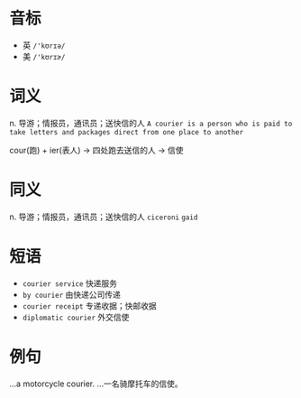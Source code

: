 # 音标

- 英 `/'kʊrɪə/`
- 美 `/'kʊrɪɚ/`

# 词义

n. 导游；情报员，通讯员；送快信的人
`A courier is a person who is paid to take letters and packages direct from one place to another`



cour(跑) + ier(表人) → 四处跑去送信的人 → 信使

# 同义

n. 导游；情报员，通讯员；送快信的人
`ciceroni` `gaid`

# 短语

- `courier service` 快递服务
- `by courier` 由快递公司传递
- `courier receipt` 专递收据；快邮收据
- `diplomatic courier` 外交信使

# 例句

...a motorcycle courier.
…一名骑摩托车的信使。


